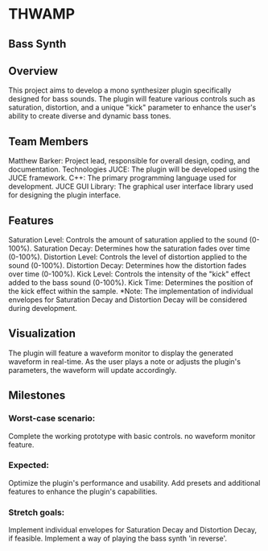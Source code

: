 # THWAMP
## Bass Synth 

## Overview
This project aims to develop a mono synthesizer plugin specifically designed for bass sounds. The plugin will feature various controls such as saturation, distortion, and a unique "kick" parameter to enhance the user's ability to create diverse and dynamic bass tones.

## Team Members
Matthew Barker: Project lead, responsible for overall design, coding, and documentation.
Technologies
JUCE: The plugin will be developed using the JUCE framework.
C++: The primary programming language used for development.
JUCE GUI Library: The graphical user interface library used for designing the plugin interface.

## Features
Saturation Level: Controls the amount of saturation applied to the sound (0-100%).
Saturation Decay: Determines how the saturation fades over time (0-100%).
Distortion Level: Controls the level of distortion applied to the sound (0-100%).
Distortion Decay: Determines how the distortion fades over time (0-100%).
Kick Level: Controls the intensity of the "kick" effect added to the bass sound (0-100%).
Kick Time: Determines the position of the kick effect within the sample.
*Note: The implementation of individual envelopes for Saturation Decay and Distortion Decay will be considered during development.

## Visualization
The plugin will feature a waveform monitor to display the generated waveform in real-time. As the user plays a note or adjusts the plugin's parameters, the waveform will update accordingly.

## Milestones
### Worst-case scenario:
Complete the working prototype with basic controls.
no waveform monitor feature.
### Expected:
Optimize the plugin's performance and usability.
Add presets and additional features to enhance the plugin's capabilities.
### Stretch goals:
Implement individual envelopes for Saturation Decay and Distortion Decay, if feasible.
Implement a way of playing the bass synth 'in reverse'.


